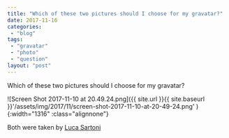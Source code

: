 ```yaml
---
title: "Which of these two pictures should I choose for my gravatar?"
date: 2017-11-16
categories: 
 - "blog"
tags: 
 - "gravatar"
 - "photo"
 - "question"
layout: "post"
---
```


Which of these two pictures should I choose for my gravatar?

![Screen Shot 2017-11-10 at 20.49.24.png]({{ site.url }}{{ site.baseurl }}'/assets/img/2017/11/screen-shot-2017-11-10-at-20-49-24.png' ){:width="1316" :class="alignnone"}

Both were taken by [Luca Sartoni](https://luca.blog)
